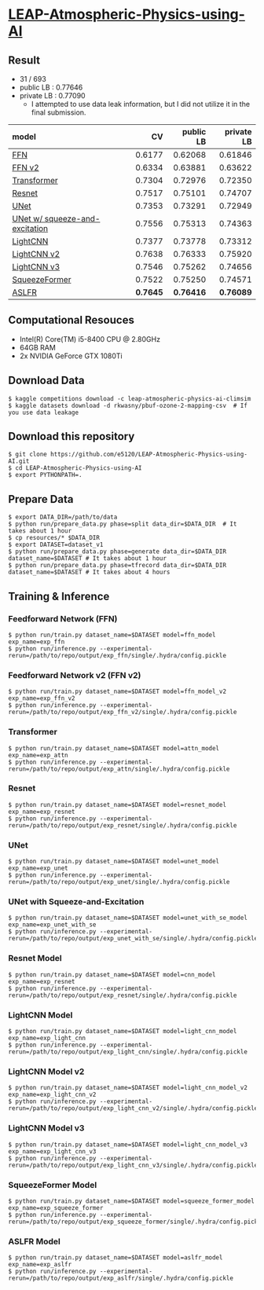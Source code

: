 # [LEAP-Atmospheric-Physics-using-AI](https://www.kaggle.com/competitions/leap-atmospheric-physics-ai-climsim/overview)

## Result
- 31 / 693
- public LB : 0.77646
- private LB : 0.77090
    - I attempted to use data leak information, but I did not utilize it in the final submission.

| model | CV | public LB | private LB |
|:--|--:|--:|--:|
|[FFN](#feedforward-network-ffn)|0.6177|0.62068|0.61846|
|[FFN v2](#feedforward-network-v2-ffn-v2)|0.6334|0.63881|0.63622|
|[Transformer](#transformer)|0.7304|0.72976|0.72350|
|[Resnet](#resnet)|0.7517|0.75101|0.74707|
|[UNet](#unet)|0.7353|0.73291|0.72949|
|[UNet w/ squeeze-and-excitation](#unet-with-squeeze-and-excitation)|0.7556|0.75313|0.74363|
|[LightCNN](#lightcnn-model)|0.7377|0.73778|0.73312|
|[LightCNN v2](#lightcnn-model-v2)|0.7638|0.76333|0.75920|
|[LightCNN v3](#lightcnn-model-v3)|0.7546|0.75262|0.74656|
|[SqueezeFormer](#squeezeformer-model)|0.7522|0.75250|0.74571|
|[ASLFR](#aslfr-model)|**0.7645**|**0.76416**|**0.76089**|

## Computational Resouces
- Intel(R) Core(TM) i5-8400 CPU @ 2.80GHz
- 64GB RAM
- 2x NVIDIA GeForce GTX 1080Ti

## Download Data

```
$ kaggle competitions download -c leap-atmospheric-physics-ai-climsim
$ kaggle datasets download -d rkwasny/pbuf-ozone-2-mapping-csv  # If you use data leakage
```

## Download this repository

```
$ git clone https://github.com/e5120/LEAP-Atmospheric-Physics-using-AI.git
$ cd LEAP-Atmospheric-Physics-using-AI
$ export PYTHONPATH=.
```

## Prepare Data

```
$ export DATA_DIR=/path/to/data
$ python run/prepare_data.py phase=split data_dir=$DATA_DIR  # It takes about 1 hour
$ cp resources/* $DATA_DIR
$ export DATASET=dataset_v1
$ python run/prepare_data.py phase=generate data_dir=$DATA_DIR dataset_name=$DATASET # It takes about 1 hour
$ python run/prepare_data.py phase=tfrecord data_dir=$DATA_DIR dataset_name=$DATASET # It takes about 4 hours
```


## Training & Inference

### Feedforward Network (FFN)

```
$ python run/train.py dataset_name=$DATASET model=ffn_model exp_name=exp_ffn
$ python run/inference.py --experimental-rerun=/path/to/repo/output/exp_ffn/single/.hydra/config.pickle
```

### Feedforward Network v2 (FFN v2)

```
$ python run/train.py dataset_name=$DATASET model=ffn_model_v2 exp_name=exp_ffn_v2
$ python run/inference.py --experimental-rerun=/path/to/repo/output/exp_ffn_v2/single/.hydra/config.pickle
```

### Transformer

```
$ python run/train.py dataset_name=$DATASET model=attn_model exp_name=exp_attn
$ python run/inference.py --experimental-rerun=/path/to/repo/output/exp_attn/single/.hydra/config.pickle
```

### Resnet

```
$ python run/train.py dataset_name=$DATASET model=resnet_model exp_name=exp_resnet
$ python run/inference.py --experimental-rerun=/path/to/repo/output/exp_resnet/single/.hydra/config.pickle
```

### UNet

```
$ python run/train.py dataset_name=$DATASET model=unet_model exp_name=exp_unet
$ python run/inference.py --experimental-rerun=/path/to/repo/output/exp_unet/single/.hydra/config.pickle
```

### UNet with Squeeze-and-Excitation

```
$ python run/train.py dataset_name=$DATASET model=unet_with_se_model exp_name=exp_unet_with_se
$ python run/inference.py --experimental-rerun=/path/to/repo/output/exp_unet_with_se/single/.hydra/config.pickle
```

### Resnet Model

```
$ python run/train.py dataset_name=$DATASET model=cnn_model exp_name=exp_resnet
$ python run/inference.py --experimental-rerun=/path/to/repo/output/exp_resnet/single/.hydra/config.pickle
```

### LightCNN Model

```
$ python run/train.py dataset_name=$DATASET model=light_cnn_model exp_name=exp_light_cnn
$ python run/inference.py --experimental-rerun=/path/to/repo/output/exp_light_cnn/single/.hydra/config.pickle
```

### LightCNN Model v2

```
$ python run/train.py dataset_name=$DATASET model=light_cnn_model_v2 exp_name=exp_light_cnn_v2
$ python run/inference.py --experimental-rerun=/path/to/repo/output/exp_light_cnn_v2/single/.hydra/config.pickle
```

### LightCNN Model v3

```
$ python run/train.py dataset_name=$DATASET model=light_cnn_model_v3 exp_name=exp_light_cnn_v3
$ python run/inference.py --experimental-rerun=/path/to/repo/output/exp_light_cnn_v3/single/.hydra/config.pickle
```

### SqueezeFormer Model

```
$ python run/train.py dataset_name=$DATASET model=squeeze_former_model exp_name=exp_squeeze_former
$ python run/inference.py --experimental-rerun=/path/to/repo/output/exp_squeeze_former/single/.hydra/config.pickle
```

### ASLFR Model

```
$ python run/train.py dataset_name=$DATASET model=aslfr_model exp_name=exp_aslfr
$ python run/inference.py --experimental-rerun=/path/to/repo/output/exp_aslfr/single/.hydra/config.pickle
```
